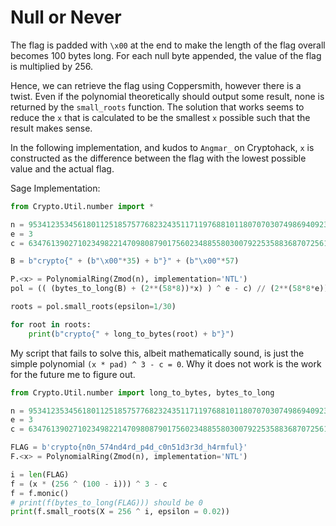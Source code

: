 # Null or Never

The flag is padded with `\x00` at the end to make the length of the flag overall becomes 100 bytes long. For each null byte appended, the value of the flag is multiplied by 256.

Hence, we can retrieve the flag using Coppersmith, however there is a twist. Even if the polynomial theoretically should output some result, none is returned by the `small_roots` function. The solution that works seems to reduce the `x` that is calculated to be the smallest `x` possible such that the result makes sense. 

In the following implementation, and kudos to `Angmar_` on Cryptohack, `x` is constructed as the difference between the flag with the lowest possible value and the actual flag. 

Sage Implementation:

```python
from Crypto.Util.number import *

n = 95341235345618011251857577682324351171197688101180707030749869409235726634345899397258784261937590128088284421816891826202978052640992678267974129629670862991769812330793126662251062120518795878693122854189330426777286315442926939843468730196970939951374889986320771714519309125434348512571864406646232154103
e = 3
c = 63476139027102349822147098087901756023488558030079225358836870725611623045683759473454129221778690683914555720975250395929721681009556415292257804239149809875424000027362678341633901036035522299395660255954384685936351041718040558055860508481512479599089561391846007771856837130233678763953257086620228436828

B = b"crypto{" + (b"\x00"*35) + b"}" + (b"\x00"*57)

P.<x> = PolynomialRing(Zmod(n), implementation='NTL')
pol = (( (bytes_to_long(B) + (2**(58*8))*x) ) ^ e - c) // (2**(58*8*e))

roots = pol.small_roots(epsilon=1/30)

for root in roots:
    print(b"crypto{" + long_to_bytes(root) + b"}") 
```

My script that fails to solve this, albeit mathematically sound, is just the simple polynomial `(x * pad) ^ 3 - c = 0`. Why it does not work is the work for the future me to figure out.

```python
from Crypto.Util.number import long_to_bytes, bytes_to_long

n = 95341235345618011251857577682324351171197688101180707030749869409235726634345899397258784261937590128088284421816891826202978052640992678267974129629670862991769812330793126662251062120518795878693122854189330426777286315442926939843468730196970939951374889986320771714519309125434348512571864406646232154103
e = 3
c = 63476139027102349822147098087901756023488558030079225358836870725611623045683759473454129221778690683914555720975250395929721681009556415292257804239149809875424000027362678341633901036035522299395660255954384685936351041718040558055860508481512479599089561391846007771856837130233678763953257086620228436828

FLAG = b'crypto{n0n_574nd4rd_p4d_c0n51d3r3d_h4rmful}'
F.<x> = PolynomialRing(Zmod(n), implementation='NTL')

i = len(FLAG)
f = (x * (256 ^ (100 - i))) ^ 3 - c
f = f.monic()
# print(f(bytes_to_long(FLAG))) should be 0
print(f.small_roots(X = 256 ^ i, epsilon = 0.02))
```
